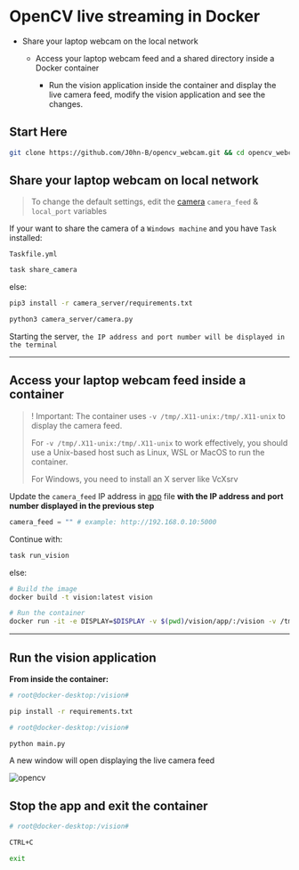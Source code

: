 # OpenCV live streaming in Docker

- Share your laptop webcam on the local network

  - Access your laptop webcam feed and a shared directory inside a Docker container

    - Run the vision application inside the container and display the live camera feed, modify the vision application and see the changes.

## Start Here

```bash
git clone https://github.com/J0hn-B/opencv_webcam.git && cd opencv_webcam
```

## Share your laptop webcam on local network

> To change the default settings, edit the [camera](camera_server/camera.py) `camera_feed` & `local_port` variables

If your want to share the camera of a `Windows machine` and you have `Task` installed:

`Taskfile.yml`

```bash
task share_camera
```

else:

```bash
pip3 install -r camera_server/requirements.txt

python3 camera_server/camera.py
```

Starting the server, `the IP address and port number will be displayed in the terminal`

---

## Access your laptop webcam feed inside a container

> ! Important: The container uses `-v /tmp/.X11-unix:/tmp/.X11-unix` to display the camera feed.
>
> For `-v /tmp/.X11-unix:/tmp/.X11-unix` to work effectively, you should use a Unix-based host such as Linux, WSL or MacOS to run the container.
>
> For Windows, you need to install an X server like VcXsrv

Update the `camera_feed` IP address in [app](vision/app/main.py) file **with the IP address and port number displayed in the previous step**

```python
camera_feed = "" # example: http://192.168.0.10:5000
```

Continue with:

```bash
task run_vision
```

else:

```bash
# Build the image
docker build -t vision:latest vision
```

```bash
# Run the container
docker run -it -e DISPLAY=$DISPLAY -v $(pwd)/vision/app/:/vision -v /tmp/.X11-unix:/tmp/.X11-unix --network="host" vision:latest /bin/bash
```

---

## Run the vision application

**From inside the container:**

```bash
# root@docker-desktop:/vision#

pip install -r requirements.txt
```

```bash
# root@docker-desktop:/vision#

python main.py
```

A new window will open displaying the live camera feed

![opencv](https://github.com/J0hn-B/opencv_webcam/assets/40946247/4acc6be2-01d3-4096-a834-e8fa6670b23f)

## Stop the app and exit the container

```bash
# root@docker-desktop:/vision#

CTRL+C

exit
```
